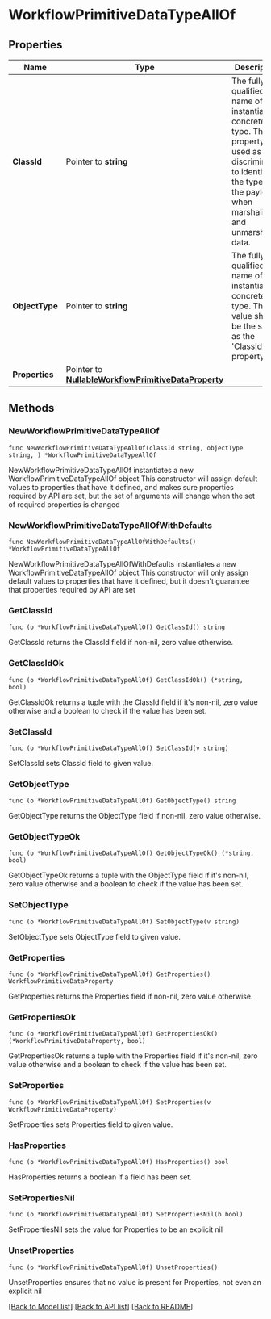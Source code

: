 # WorkflowPrimitiveDataTypeAllOf

## Properties

Name | Type | Description | Notes
------------ | ------------- | ------------- | -------------
**ClassId** | Pointer to **string** | The fully-qualified name of the instantiated, concrete type. This property is used as a discriminator to identify the type of the payload when marshaling and unmarshaling data. | [default to "workflow.PrimitiveDataType"]
**ObjectType** | Pointer to **string** | The fully-qualified name of the instantiated, concrete type. The value should be the same as the &#39;ClassId&#39; property. | [default to "workflow.PrimitiveDataType"]
**Properties** | Pointer to [**NullableWorkflowPrimitiveDataProperty**](WorkflowPrimitiveDataProperty.md) |  | [optional] 

## Methods

### NewWorkflowPrimitiveDataTypeAllOf

`func NewWorkflowPrimitiveDataTypeAllOf(classId string, objectType string, ) *WorkflowPrimitiveDataTypeAllOf`

NewWorkflowPrimitiveDataTypeAllOf instantiates a new WorkflowPrimitiveDataTypeAllOf object
This constructor will assign default values to properties that have it defined,
and makes sure properties required by API are set, but the set of arguments
will change when the set of required properties is changed

### NewWorkflowPrimitiveDataTypeAllOfWithDefaults

`func NewWorkflowPrimitiveDataTypeAllOfWithDefaults() *WorkflowPrimitiveDataTypeAllOf`

NewWorkflowPrimitiveDataTypeAllOfWithDefaults instantiates a new WorkflowPrimitiveDataTypeAllOf object
This constructor will only assign default values to properties that have it defined,
but it doesn't guarantee that properties required by API are set

### GetClassId

`func (o *WorkflowPrimitiveDataTypeAllOf) GetClassId() string`

GetClassId returns the ClassId field if non-nil, zero value otherwise.

### GetClassIdOk

`func (o *WorkflowPrimitiveDataTypeAllOf) GetClassIdOk() (*string, bool)`

GetClassIdOk returns a tuple with the ClassId field if it's non-nil, zero value otherwise
and a boolean to check if the value has been set.

### SetClassId

`func (o *WorkflowPrimitiveDataTypeAllOf) SetClassId(v string)`

SetClassId sets ClassId field to given value.


### GetObjectType

`func (o *WorkflowPrimitiveDataTypeAllOf) GetObjectType() string`

GetObjectType returns the ObjectType field if non-nil, zero value otherwise.

### GetObjectTypeOk

`func (o *WorkflowPrimitiveDataTypeAllOf) GetObjectTypeOk() (*string, bool)`

GetObjectTypeOk returns a tuple with the ObjectType field if it's non-nil, zero value otherwise
and a boolean to check if the value has been set.

### SetObjectType

`func (o *WorkflowPrimitiveDataTypeAllOf) SetObjectType(v string)`

SetObjectType sets ObjectType field to given value.


### GetProperties

`func (o *WorkflowPrimitiveDataTypeAllOf) GetProperties() WorkflowPrimitiveDataProperty`

GetProperties returns the Properties field if non-nil, zero value otherwise.

### GetPropertiesOk

`func (o *WorkflowPrimitiveDataTypeAllOf) GetPropertiesOk() (*WorkflowPrimitiveDataProperty, bool)`

GetPropertiesOk returns a tuple with the Properties field if it's non-nil, zero value otherwise
and a boolean to check if the value has been set.

### SetProperties

`func (o *WorkflowPrimitiveDataTypeAllOf) SetProperties(v WorkflowPrimitiveDataProperty)`

SetProperties sets Properties field to given value.

### HasProperties

`func (o *WorkflowPrimitiveDataTypeAllOf) HasProperties() bool`

HasProperties returns a boolean if a field has been set.

### SetPropertiesNil

`func (o *WorkflowPrimitiveDataTypeAllOf) SetPropertiesNil(b bool)`

 SetPropertiesNil sets the value for Properties to be an explicit nil

### UnsetProperties
`func (o *WorkflowPrimitiveDataTypeAllOf) UnsetProperties()`

UnsetProperties ensures that no value is present for Properties, not even an explicit nil

[[Back to Model list]](../README.md#documentation-for-models) [[Back to API list]](../README.md#documentation-for-api-endpoints) [[Back to README]](../README.md)


